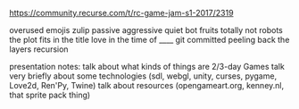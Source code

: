 https://community.recurse.com/t/rc-game-jam-s1-2017/2319

overused emojis
zulip
passive aggressive quiet bot
fruits
totally not robots
the plot fits in the title
love in the time of ____
git committed
peeling back the layers
recursion

presentation notes:
talk about what kinds of things are 2/3-day Games
talk very briefly about some technologies (sdl, webgl, unity, curses, pygame, Love2d, Ren'Py, Twine)
talk about resources (opengameart.org, kenney.nl, that sprite pack thing)
